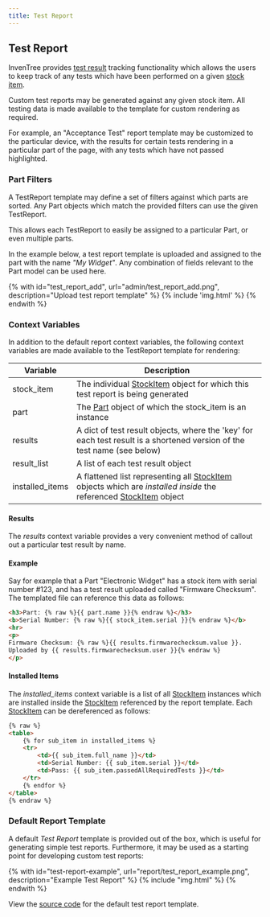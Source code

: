 ```yaml
---
title: Test Report
---
```


## Test Report

InvenTree provides [test result](../stock/test.md) tracking functionality which allows the users to keep track of any tests which have been performed on a given [stock item](../stock/stock.md).

Custom test reports may be generated against any given stock item. All testing data is made available to the template for custom rendering as required.

For example, an "Acceptance Test" report template may be customized to the particular device, with the results for certain tests rendering in a particular part of the page, with any tests which have not passed highlighted.

### Part Filters

A TestReport template may define a set of filters against which parts are sorted. Any Part objects which match the provided filters can use the given TestReport.

This allows each TestReport to easily be assigned to a particular Part, or even multiple parts.

In the example below, a test report template is uploaded and assigned to the part with the name *"My Widget"*. Any combination of fields relevant to the Part model can be used here.

{% with id="test_report_add", url="admin/test_report_add.png", description="Upload test report template" %}
{% include 'img.html' %}
{% endwith %}

### Context Variables

In addition to the default report context variables, the following context variables are made available to the TestReport template for rendering:

| Variable | Description |
| --- | --- |
| stock_item | The individual [StockItem](./context_variables.md#stockitem) object for which this test report is being generated |
| part | The [Part](./context_variables.md#part) object of which the stock_item is an instance |
| results | A dict of test result objects, where the 'key' for each test result is a shortened version of the test name (see below) |
| result_list | A list of each test result object |
| installed_items | A flattened list representing all [StockItem](./context_variables.md#stockitem) objects which are *installed inside* the referenced [StockItem](./context_variables.md#stockitem) object |

#### Results

The *results* context variable provides a very convenient method of callout out a particular test result by name.

#### Example

Say for example that a Part "Electronic Widget" has a stock item with serial number #123, and has a test result uploaded called "Firmware Checksum". The templated file can reference this data as follows:

``` html
<h3>Part: {% raw %}{{ part.name }}{% endraw %}</h3>
<b>Serial Number: {% raw %}{{ stock_item.serial }}{% endraw %}</b>
<hr>
<p>
Firmware Checksum: {% raw %}{{ results.firmwarechecksum.value }}.
Uploaded by {{ results.firmwarechecksum.user }}{% endraw %}
</p>
```

#### Installed Items

The *installed_items* context variable is a list of all [StockItem](./context_variables.md#stockitem) instances which are installed inside the [StockItem](./context_variables.md#stockitem) referenced by the report template. Each [StockItem](./context_variables.md#stockitem) can be dereferenced as follows:

```html
{% raw %}
<table>
    {% for sub_item in installed_items %}
    <tr>
        <td>{{ sub_item.full_name }}</td>
        <td>Serial Number: {{ sub_item.serial }}</td>
        <td>Pass: {{ sub_item.passedAllRequiredTests }}</td>
    </tr>
    {% endfor %}
</table>
{% endraw %}
```

### Default Report Template

A default *Test Report* template is provided out of the box, which is useful for generating simple test reports. Furthermore, it may be used as a starting point for developing custom test reports:

{% with id="test-report-example", url="report/test_report_example.png", description="Example Test Report" %}
{% include "img.html" %}
{% endwith %}

View the [source code](https://github.com/inventree/InvenTree/blob/master/InvenTree/report/templates/report/inventree_test_report_base.html) for the default test report template.

